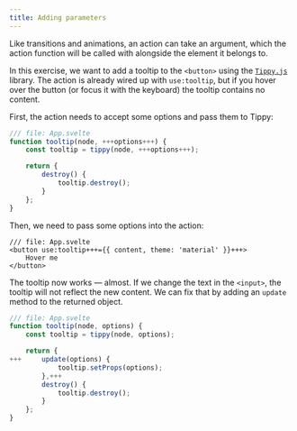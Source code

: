 ```yaml
---
title: Adding parameters
---
```


Like transitions and animations, an action can take an argument, which the action function will be called with alongside the element it belongs to.

In this exercise, we want to add a tooltip to the `<button>` using the [`Tippy.js`](https://atomiks.github.io/tippyjs/) library. The action is already wired up with `use:tooltip`, but if you hover over the button (or focus it with the keyboard) the tooltip contains no content.

First, the action needs to accept some options and pass them to Tippy:

```js
/// file: App.svelte
function tooltip(node, +++options+++) {
	const tooltip = tippy(node, +++options+++);

	return {
		destroy() {
			tooltip.destroy();
		}
	};
}
```

Then, we need to pass some options into the action:

```svelte
/// file: App.svelte
<button use:tooltip+++={{ content, theme: 'material' }}+++>
	Hover me
</button>
```

The tooltip now works — almost. If we change the text in the `<input>`, the tooltip will not reflect the new content. We can fix that by adding an `update` method to the returned object.

```js
/// file: App.svelte
function tooltip(node, options) {
	const tooltip = tippy(node, options);

	return {
+++		update(options) {
			tooltip.setProps(options);
		},+++
		destroy() {
			tooltip.destroy();
		}
	};
}
```
